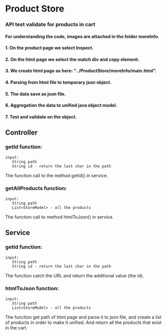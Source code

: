 # Product Store


### API test validate for products in cart

#### For understanding the code, images are attached in the folder moreInfo.
#### 1. On the product page we select Inspect.
#### 2. On the html page we select the match div and copy element.
#### 3. We create html page as here: "../ProductStore/moreInfo/main.html".
#### 4. Parsing from html file to temporary json object.
#### 5. The data save as json file.
#### 6. Aggregation the data to unified java object model.
#### 7. Test and validate on the object.


## Controller

### getId function:

    input:
       String path
       String id - return the last char in the path
The function call to the method getId() in service.

### getAllProducts function:

    input:
       String path
       List<StoreModel> - all the products
The function call to method htmlToJson() in service.


## Service

### getId function:

    input:
       String path
       String id - return the last char in the path
The function catch the URL and return the additional value (the id).

### htmlToJson function:

    input:
       String path
       List<StoreModel> - all the products
The function get path of html page and parse it to json file,
and create a list of products in order to make it unified.
And return all the products that exist in the cart.
